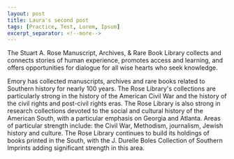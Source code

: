 ```yaml
---
layout: post
title: Laura's second post
tags: [Practice, Test, Lorem, Ipsum]
excerpt_separator: <!--more-->
---
```

The Stuart A. Rose Manuscript, Archives, & Rare Book Library collects and connects stories of human experience, promotes access and learning, and offers opportunities for dialogue for all wise hearts who seek knowledge.
<!--more-->
Emory has collected manuscripts, archives and rare books related to Southern history for nearly 100 years. The Rose Library's collections are particularly strong in the history of the American Civil War and the history of the civil rights and post-civil rights eras. The Rose Library is also strong in research collections devoted to the social and cultural history of the American South, with a particular emphasis on Georgia and Atlanta. Areas of particular strength include: the Civil War, Methodism, journalism, Jewish history and culture. The Rose Library continues to build its holdings of books printed in the South, with the J. Durelle Boles Collection of Southern Imprints adding significant strength in this area.
